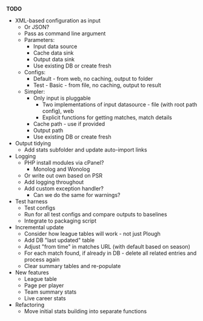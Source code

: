 __TODO__
* XML-based configuration as input
  * Or JSON?
  * Pass as command line argument
  * Parameters:
    * Input data source
	* Cache data sink
	* Output data sink
	* Use existing DB or create fresh
  * Configs:
    * Default - from web, no caching, output to folder
	* Test - Basic - from file, no caching, output to result
  * Simpler:
    * Only input is pluggable
       * Two implementations of input datasource - file (with root path config), web
       * Explicit functions for getting matches, match details
    * Cache path - use if provided
    * Output path
    * Use existing DB or create fresh
* Output tidying
  * Add stats subfolder and update auto-import links
* Logging
  * PHP install modules via cPanel?
    * Monolog and Wonolog
  * Or write out own based on PSR
  * Add logging throughout
  * Add custom exception handler?
    * Can we do the same for warnings?
* Test harness
  * Test configs
  * Run for all test configs and compare outputs to baselines
  * Integrate to packaging script
* Incremental update
  * Consider how league tables will work - not just Plough
  * Add DB "last updated" table
  * Adjust "from time" in matches URL (with default based on season)
  * For each match found, if already in DB - delete all related entries and process again
  * Clear summary tables and re-populate
* New features
    * League table
    * Page per player
    * Team summary stats
    * Live career stats
* Refactoring
  * Move initial stats building into separate functions